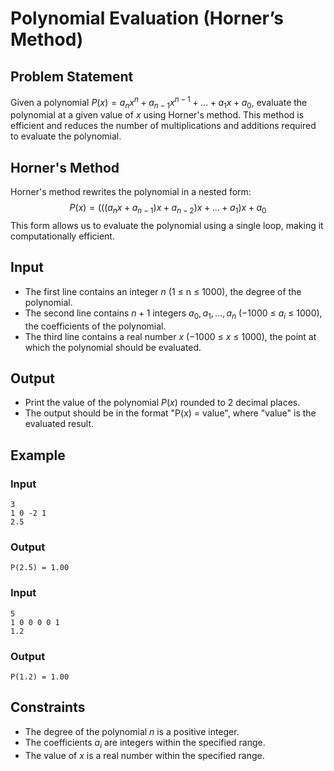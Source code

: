 # Polynomial Evaluation (Horner’s Method)

## Problem Statement

Given a polynomial $P(x) = a_nx^n + a_{n-1}x^{n-1} + \ldots + a_1x + a_0$, evaluate the polynomial at a given value of $x$ using Horner's method. This method is efficient and reduces the number of multiplications and additions required to evaluate the polynomial.

## Horner's Method

Horner's method rewrites the polynomial in a nested form:
$$P(x) = (((a_nx + a_{n-1})x + a_{n-2})x + \ldots + a_1)x + a_0$$
This form allows us to evaluate the polynomial using a single loop, making it computationally efficient.

## Input

- The first line contains an integer $n$ (1 ≤ n ≤ 1000), the degree of the polynomial.
- The second line contains $n + 1$ integers $a_0, a_1, \ldots, a_n$ (−1000 ≤ $a_i$ ≤ 1000), the coefficients of the polynomial.
- The third line contains a real number $x$ (−1000 ≤ $x$ ≤ 1000), the point at which the polynomial should be evaluated.

## Output

- Print the value of the polynomial $P(x)$ rounded to 2 decimal places.
- The output should be in the format "P(x) = value", where "value" is the evaluated result.

## Example

### Input

```
3
1 0 -2 1
2.5
```

### Output

```
P(2.5) = 1.00
```

### Input

```
5
1 0 0 0 0 1
1.2
```

### Output

```
P(1.2) = 1.00
```

## Constraints

- The degree of the polynomial $n$ is a positive integer.
- The coefficients $a_i$ are integers within the specified range.
- The value of $x$ is a real number within the specified range.
